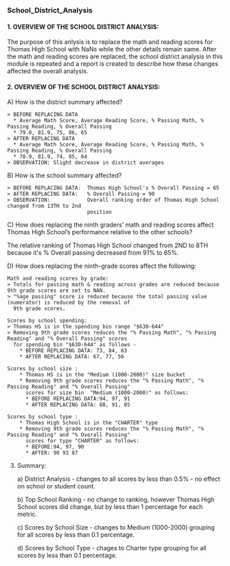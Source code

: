 ### School_District_Analysis

#### 1. OVERVIEW OF THE SCHOOL DISTRICT ANALYSIS:

The purpose of this anlysis is to replace the math and reading scores for Thomas High School with NaNs while the other details remain same. After the math and reading scores are replaced,  the school district analysis in this module is repeated and a report is created to describe how these changes affected the overall analysis.  

#### 2. OVERVIEW OF THE SCHOOL DISTRICT ANALYSIS:

A) How is the district summary affected?

    > BEFORE REPLACING DATA
      * Average Math Score, Average Reading Score, % Passing Math, % Passing Reading, % Overall Passing
      * 79.0, 81.9, 75, 86, 65
    > AFTER REPLACING DATA
      * Average Math Score, Average Reading Score, % Passing Math, % Passing Reading, % Overall Passing
      * 78.9, 81.9, 74, 85, 64
    > OBSERVATION: Slight decrease in district averages
    
B) How is the school summary affected?

    > BEFORE REPLACING DATA:  Thomas High School's % Overall Passing = 65
    > AFTER REPLACING DATA:   % Overall Passing = 90
    > OBSERVATION:            Overall ranking order of Thomas High School changed from 13TH to 2nd
                              position
    
C) How does replacing the ninth graders’ math and reading scores affect Thomas High School’s performance 
   relative to the other schools?

   The relative ranking of Thomas High School changed from 2ND to 8TH because it's % Overall passing decreased 
   from 91% to 65%.
   
D) How does replacing the ninth-grade scores affect the following:

    Math and reading scores by grade: 
    > Totals for passing math & reading across grades are reduced because 9th grade scores are set to NAN.
    > "%age passing" score is reduced because the total passing value (numerator) is reduced by the removal of
      9th grade scores.
    
    Scores by school spending:
    > Thomas HS is in the spending bin range "$630-644"
    > Removing 9th grade scores reduces the "% Passing Math", "% Passing Reading" and "% Overall Passing" scores
      for spending bin "$630-644" as follows -
        * BEFORE REPLACING DATA: 73, 84, 63
        * AFTER REPLACING DATA: 67, 77, 56
        
    Scores by school size :
        * Thomas HS is in the "Medium (1000-2000)" size bucket
        * Removing 9th grade scores reduces the "% Passing Math", "% Passing Reading" and "% Overall Passing" 
          scores for size bin  "Medium (1000-2000)" as follows:
          * BEFORE REPLACING DATA:94, 97, 91
          * AFTER REPLACING DATA: 88, 91, 85
          
    Scores by school type :
        * Thomas High School is in the "CHARTER" type 
        * Removing 9th grade scores reduces the "% Passing Math", "% Passing Reading" and "% Overall Passing" 
          scores for type "CHARTER" as follows:
          * BEFORE:94, 97, 90
          * AFTER: 90 93 87

3. Summary:

    a) District Analysis - changes to all scores by less than 0.5% - no effect on school or student count.

    b) Top School Ranking - no change to ranking, however Thomas High School scores did change, but by less than 1 percentage for each metric.

    c) Scores by School Size - changes to Medium (1000-2000) grouping for all scores by less than 0.1 percentage.

    d) Scores by School Type - chages to Charter type grouping for all scores by less than 0.1 percentage.

